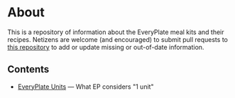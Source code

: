 # About

This is a repository of information about the EveryPlate meal kits and their recipes.
Netizens are welcome (and encouraged) to submit pull requests to
[this repository](https://github.com/eslindsey/everyplate/) to add or update
missing or out-of-date information.

## Contents

* [EveryPlate Units](units.html) — What EP considers "1 unit"
